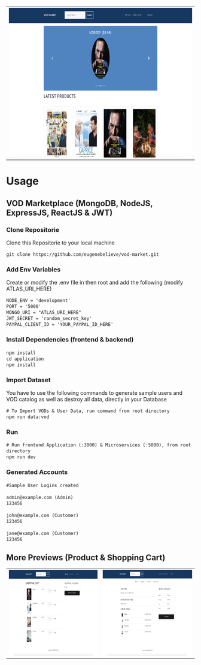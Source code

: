 <table><tr><td><img src="application/public/images/vod.png" alt="dashboard" height="400"></td></tr></table>

# Usage

## VOD Marketplace (MongoDB, NodeJS, ExpressJS, ReactJS & JWT)

### Clone Repositorie

Clone this Repositorie to your local machine

```
git clone https://github.com/eugenebelieve/vod-market.git
```

### Add Env Variables

Create or modify the .env file in then root and add the following (modify ATLAS_URI_HERE)

```
NODE_ENV = 'development'
PORT = '5000'
MONGO_URI = "ATLAS_URI_HERE"
JWT_SECRET = 'random_secret_key'
PAYPAL_CLIENT_ID = 'YOUR_PAYPAL_ID_HERE'
```

### Install Dependencies (frontend & backend)

```
npm install
cd application
npm install
```

### Import Dataset

You have to use the following commands to generate sample users and VOD catalog as well as destroy all data, directly in your Database

```
# To Import VODs & User Data, run command from root directory
npm run data:vod

```

### Run

```
# Run frontend Application (:3000) & Microservices (:5000), from root directory 
npm run dev
```

### Generated Accounts

```
#Sample User Logins created

admin@example.com (Admin)
123456

john@example.com (Customer)
123456

jane@example.com (Customer)
123456
```

## More Previews (Product & Shopping Cart)

<table>
<tr>
    <td><img src="application/public/images/vod2.png" alt="dashboard" height="230"></td>
    <td><img src="application/public/images/vod3.png" alt="dashboard" height="230"></td>
</tr>
</table>